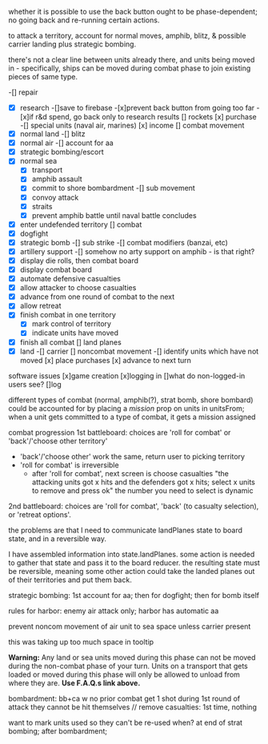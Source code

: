 whether it is possible to use the back button ought to be phase-dependent; no going back and re-running certain actions.

to attack a territory,
account for normal moves, amphib, blitz, & possible carrier landing
plus strategic bombing.

there's not a clear line between units already there, and units being moved in - specifically, ships can be moved during combat phase to join existing pieces of same type.

-[] repair
-[x] research
  -[]save to firebase
  -[x]prevent back button from going too far
  -[x]if r&d spend, go back only to research results
[] rockets
[x] purchase
  -[] special units (naval air, marines)
[x] income
[] combat movement
 -[x] normal land
   -[] blitz
 -[x] normal air
   -[] account for aa
 -[x] strategic bombing/escort
 -[x] normal sea
   -[x] transport
   -[x] amphib assault
   -[x] commit to shore bombardment
   -[] sub movement
   -[x] convoy attack
   -[x] straits
   -[x] prevent amphib battle until naval battle concludes
 -[x] enter undefended territory
[] combat
  -[x] dogfight
  -[x] strategic bomb
  -[] sub strike
  -[] combat modifiers (banzai, etc)
   -[x] artillery support
   -[] somehow no arty support on amphib - is that right?
  -[x] display die rolls, then combat board
  -[x] display combat board
  -[x] automate defensive casualties
  -[x] allow attacker to choose casualties
  -[x] advance from one round of combat to the next
  -[x] allow retreat
  -[x] finish combat in one territory
    -[x] mark control of territory
    -[x] indicate units have moved
  -[x] finish all combat
[] land planes
  -[x] land
  -[] carrier
[] noncombat movement
  -[] identify units which have not moved
[x] place purchases
[x] advance to next turn

software issues
[x]game creation
[x]logging in
[]what do non-logged-in users see?
[]log


different types of combat (normal, amphib(?), strat bomb, shore bombard)
could be accounted for by placing a _mission_ prop on units in unitsFrom; when a unit gets committed to a type of combat, it gets a mission assigned

combat progression
1st battleboard: choices are 'roll for combat' or 'back'/'choose other territory'
* 'back'/'choose other' work the same, return user to picking territory
* 'roll for combat' is irreversible 
  * after 'roll for combat', next screen is choose casualties
  "the attacking units got x hits and the defenders got x hits; select x units to remove and press ok"
  the number you need to select is dynamic

2nd battleboard: choices are 'roll for combat', 'back' (to casualty selection), or 'retreat options'.

the problems are that I need to communicate landPlanes state to board state, and in a reversible way.

I have assembled information into state.landPlanes. some action is needed to gather that state and pass it to the board reducer. the resulting state must be reversible, meaning some other action could take the landed planes out of their territories and put them back. 

strategic bombing: 1st account for aa; then for dogfight; then for bomb itself

rules for harbor: enemy air attack only; harbor has automatic aa

prevent noncom movement of air unit to sea space unless carrier present

this was taking up too much space in tooltip
      <p><strong className="warning">Warning:</strong> Any land or sea units moved during this phase can not be moved during the non-combat phase of your turn. Units on a transport that gets loaded or moved during this phase will only be allowed to unload from where they are. <strong className="notice">Use F.A.Q.s link above.</strong></p>

bombardment: bb+ca w no prior combat get 1 shot during 1st round of attack
they cannot be hit themselves
// remove casualties:
1st time, nothing

want to mark units used so they can't be re-used
when? at end of strat bombing; after bombardment; 

